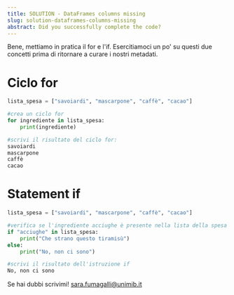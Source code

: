 ```yaml
---
title: SOLUTION - DataFrames columns missing
slug: solution-dataframes-columns-missing
abstract: Did you successfully complete the code?
---
```


Bene, mettiamo in pratica il for e l'if. Esercitiamoci un po' su questi due concetti prima di ritornare a curare i nostri metadati.


# Ciclo for

```python
lista_spesa = ["savoiardi", "mascarpone", "caffè", "cacao"]

#crea un ciclo for
for ingrediente in lista_spesa:
    print(ingrediente)

#scrivi il risultato del ciclo for:
savoiardi 
mascarpone
caffè 
cacao 
```

# Statement if

```python
lista_spesa = ["savoiardi", "mascarpone", "caffè", "cacao"]

#verifica se l'ingrediente acciughe è presente nella lista della spesa
if "acciughe" in lista_spesa:
    print("Che strano questo tiramisù")
else:
    print("No, non ci sono")

#scrivi il risultato dell'istruzione if
No, non ci sono
```

Se hai dubbi scrivimi! [sara.fumagalli@unimib.it](mailto:sara.fumagalli@unimib.it)